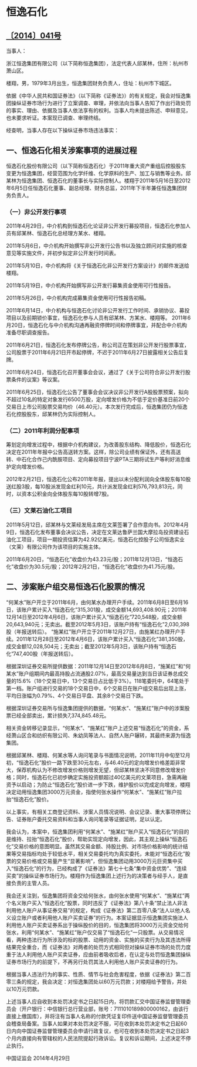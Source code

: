 # 恒逸石化

## [〔2014〕041号](http://www.csrc.gov.cn/pub/zjhpublic/G00306212/201406/t20140618_256311.htm)



当事人：

浙江恒逸集团有限公司（以下简称恒逸集团），法定代表人邱某林，住所：杭州市萧山区。

楼翔，男，1979年3月出生，恒逸集团财务负责人，住址：杭州市下城区。

依据《中华人民共和国证券法》（以下简称《证券法》）的有关规定，我会对恒逸集团操纵证券市场行为进行了立案调查、审理，并依法向当事人告知了作出行政处罚的事实、理由、依据及当事人依法享有的权利。当事人均未提出陈述、申辩意见，也未要求听证。本案现已调查、审理终结。

经查明，当事人存在以下操纵证券市场违法事实：

## 一、恒逸石化相关涉案事项的进展过程

恒逸石化股份有限公司（以下简称恒逸石化）于2011年重大资产重组后控股股东变更为恒逸集团，经营范围为化学纤维、化学原料的生产、加工与销售等业务。邱某林为恒逸集团、恒逸石化的董事长与实际控制人。楼翔于2011年5月16日至2012年6月5日任恒逸石化董事、副总经理、财务总监，2011年下半年兼任恒逸集团财务负责人。

### （一）非公开发行事项

2011年4月29日，中介机构到恒逸石化论证非公开发行募投项目，恒逸石化参加人员有邱某林、恒逸石化总经理方某水、楼翔。

2011年5月6日，中介机构开始撰写非公开发行公告书以及独立顾问对实施的核查意见等实施文件，并初步拟定非公开发行时间表。

2011年5月10日，中介机构将《关于恒逸石化非公开发行方案设计》的邮件发送给楼翔。

2011年5月19日，中介机构开始撰写非公开发行募集资金使用可行性报告。

2011年5月26日，中介机构完成募集资金使用可行性报告初稿。

2011年6月14日，中介机构与恒逸石化讨论非公开发行工作时间、承销协议、募投项目以及前期锁价事宜，恒逸石化参与人员有邱某林、方某水、楼翔等。
2011年6月20日，恒逸石化与中介机构沟通再融资停牌时间和停牌事宜，并配合中介机构准备尽职调查报告。

  2011年6月21日，恒逸石化发布停牌公告，称公司正在策划非公开发行股票事宜，公司股票于2011年6月21日开市起停牌，不迟于2011年6月27日披露相关公告后复牌。

  2011年6月24日，恒逸石化召开董事会会议，通过了《关于公司符合非公开发行股票条件的议案》等议案。

2011年6月25日，恒逸石化公告了董事会会议决议非公开发行A股股票预案，拟向不超过10名的特定对象发行6500万股，定向增发价格为不低于定价基准日前20个交易日上市公司股票交易均价（46.40元）。本次发行完成后，恒逸集团仍为恒逸石化控股股东，邱某林仍为实际控制人。

### （二）2011年利润分配事项

筹划定向增发过程中，根据中介机构建议，为改善股东结构、降低股价，恒逸石化决定在2011年年报中公告高送转方案。这样，除公司业绩有保证外，还有高送转、中石化合作己内酰胺项目、定向募投项目宁波PTA三期将试生产等利好消息维护定向增发价格。

2012年2月21日，恒逸石化公布2011年年报，提出以未分配利润向全体股东每10股送红股3股，每10股派发现金红利10元，共计派发现金红利576,793,813元，同时，以资本公积金向全体股东每10股转增7股。

### （三）文莱石油化工项目

2011年5月12日，邱某林与文莱经发局主席在文莱签署了合作意向书。2012年4月9日，恒逸石化发布董事会决议公告，决定在文莱达鲁萨兰国大摩拉岛投资建设石油化工项目，项目一期投资估算为42.92亿美元，恒逸石化控股子公司恒逸实业（文莱）有限公司作为该项目的实施主体。

2011年6月20日，“恒逸石化”收盘价为43.23元/股；2011年12月13日，“恒逸石化”收盘价为30.5元/股；2012年2月21日，“恒逸石化”收盘价为41.75元/股。

## 二、涉案账户组交易恒逸石化股票的情况

  “何某水”账户开立于2011年6月，由何某水办理开户手续。2011年6月8日至6月16日，该账户累计买入“恒逸石化”315,301股，成交金额14,693,408.90元；2011年12月14日至2012年4月6日，该账户累计买入“恒逸石化”720,548股，成交金额20,643,940元；无卖出。截至2012年5月3日，该账户持有“恒逸石化”2,030,398股（年报送转后）。
“施某红”账户开立于2011年12月27日，由施某红办理开户手续。2011年12月28日至2012年4月6日，该账户累计买入“恒逸石化”381,350股，成交金额12,028,504元；无卖出；截至2012年5月3日，该账户持有“恒逸石化”747,400股（年报送转后）。

  根据深圳证券交易所提供数据：2011年12月14日至2012年6月8日，“施某红”和“何某水”账户组期间内最高持股占流通股2.07%，最高交易量达到当日该证券总成交量的15.6%（18个交易日中，13个交易日占比低于3%）。118笔委托中，64笔处于第一档。账户组进行交易的18个交易日中，6个交易日在账户组交易后出现上涨，平均日涨幅为0.79%、4个交易日平盘、其余8个交易日下跌。

根据深圳证券交易所与恒逸集团提供的数据，“何某水”、“施某红”账户中的涉案股票已经全部卖出，累计损失7,374,845.48元。

相关资金转移记录显示，“何某水”、“施某红”账户上述交易“恒逸石化”的资金，系经萧山区合和纺织有限公司、朱幼凤等法人、自然人账户辗转，其最终来源为恒逸集团。

根据邱某林、楼翔、何某水等人询问笔录与书面情况说明，2011年11月中旬至12月初，“恒逸石化”股价一路下跌至30元左右，与46.40元的定向增发价格差距非常大，保荐机构认为不修改增发价格则增发无望，但邱某林坚决不同意修改增发价格；同时，恒逸石化已初步确定实施投资额超过40亿美元的文莱项目，急需再融资予以启动；为防止“恒逸石化”股价进一步下跌，维护股价以完成定向增发，楼翔决定动用恒逸集团3000万元资金，指使何张水操作“何某水”、“施某红”账户拉抬“恒逸石化”股价。

以上事实，有相关工商登记资料、涉案人员情况说明、会议记录、重大事项停牌公告、证券账户委托交易资料和当事人询问笔录等证据证明，足以认定。

我会认为，本案中，恒逸集团利用“何某水”、“施某红”账户买入“恒逸石化”的目的是维持、拉抬“恒逸石化”股价，帮助实现定向增发，因此，其主观上操纵“恒逸石化”交易价格的意图明显。虽然其交易金额、持股比例、对市场价格影响的统计结果等交易指标均处于较低水平，相关交易委托均为真实委托，未能对“恒逸石化”股票的交易价格或交易量产生“显著影响”，但恒逸集团动用3000万元巨资集中买入“恒逸石化”的行为，已经构成了《证券法》第七十七条“集中资金优势”、“连续买卖”的操纵证券市场行为。楼翔作为恒逸集团上述行为的决策者与经手人，是直接负责的主管人员。

我会还关注到，恒逸集团将资金交给何张水，由何张水使用“何某水”、“施某红”两个名义账户买入“恒逸石化”股票，同时违反了《证券法》第八十条“禁止法人非法利用他人账户从事证券交易”的规定，构成《证券法》第二百零八条“法人以他人名义设立账户或者利用他人账户买卖证券”的行为。本案证据显示恒逸集团实施法人利用他人账户买卖证券系出于操纵股价的目的，恒逸集团将3000万元资金交给何张水，利用“何某水”、“施某红”账户仅交易了“恒逸石化”一只股票。从交易情况看，两种违法行为所涉及的标的股票、动用的资金、实施的买卖行为及其违法所得结果完全重合，而《证券法》对两者的处罚方式相同但对操纵证券市场的处罚力度重于法人利用他人账户买卖证券，应由前者吸收后者，在认定与处罚恒逸集团操纵证券市场行为的前提下，不再另行处罚其法人利用他人账户买卖证券的行为。

根据当事人违法行为的事实、性质、情节与社会危害程度，依据《证券法》第二百零三条的规定，我会决定：对恒逸集团处以60万元罚款；对楼翔给予警告，并处以10万元罚款。

上述当事人应自收到本处罚决定书之日起15日内，将罚款汇交中国证券监督管理委员会（开户银行：中信银行总行营业部，账号：7111010189800000162，由该行直接上缴国库），并将注有当事人名称的付款凭证复印件送中国证券监督管理委员会稽查局备案。当事人如果对本处罚决定不服，可在收到本处罚决定书之日起60日内向中国证券监督管理委员会申请行政复议，也可在收到本处罚决定书之日起3个月内直接向有管辖权的人民法院提起行政诉讼。复议和诉讼期间，上述决定不停止执行。




 
 
 
 
中国证监会 
2014年4月29日